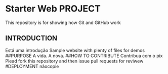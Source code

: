 # Starter Web PROJECT

This repository is for showing how Git and GitHub work

## INTRODUCTION
Está uma introdução
Sample website with plenty of files for demos
##PURPOSE
A vida. A nova.
##HOW TO CONTRIBUTE
Contribua com o pix
Plead fork this repository and then issue pull requests for reviwew
#DEPLOYMENT
nãocopie